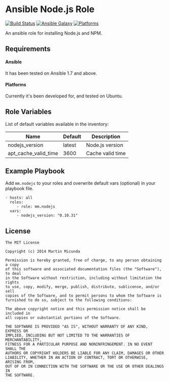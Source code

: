 Ansible Node.js Role
=========

[![Build Status](https://secure.travis-ci.org/martinmicunda/ansible-role-nodejs.png)](http://travis-ci.org/martinmicunda/ansible-role-nodejs) [![Ansible Galaxy](http://img.shields.io/badge/galaxy-mm.nodejs-blue.svg)](https://galaxy.ansible.com/list#/roles/1581) [![Platforms](http://img.shields.io/badge/ubuntu-lightgrey.svg)](#)

An ansible role for installing Node.js and NPM.

Requirements
------------

#### Ansible

It has been tested on Ansible 1.7 and above.

#### Platforms

Currently it's been developed for, and tested on Ubuntu.

Role Variables
--------------

List of default variables available in the inventory:

| Name                    | Default   | Description      |
| ----------------------- | --------- | ---------------- |
| nodejs_version          | latest    | Node.js version  |
| apt_cache_valid_time    | 3600      | Cache valid time |

Example Playbook
----------------

Add `mm.nodejs` to your roles and overwrite default vars (optional) in your playbook file.

    - hosts: all
      roles:
         - role: mm.nodejs
      vars:
         - nodejs_version: "0.10.31"  

License
-------

    The MIT License
    
    Copyright (c) 2014 Martin Micunda  

    Permission is hereby granted, free of charge, to any person obtaining a copy
    of this software and associated documentation files (the "Software"), to deal
    in the Software without restriction, including without limitation the rights
    to use, copy, modify, merge, publish, distribute, sublicense, and/or sell
    copies of the Software, and to permit persons to whom the Software is
    furnished to do so, subject to the following conditions:
    
    The above copyright notice and this permission notice shall be included in
    all copies or substantial portions of the Software.
    
    THE SOFTWARE IS PROVIDED "AS IS", WITHOUT WARRANTY OF ANY KIND, EXPRESS OR
    IMPLIED, INCLUDING BUT NOT LIMITED TO THE WARRANTIES OF MERCHANTABILITY,
    FITNESS FOR A PARTICULAR PURPOSE AND NONINFRINGEMENT. IN NO EVENT SHALL THE
    AUTHORS OR COPYRIGHT HOLDERS BE LIABLE FOR ANY CLAIM, DAMAGES OR OTHER
    LIABILITY, WHETHER IN AN ACTION OF CONTRACT, TORT OR OTHERWISE, ARISING FROM,
    OUT OF OR IN CONNECTION WITH THE SOFTWARE OR THE USE OR OTHER DEALINGS IN
    THE SOFTWARE.
